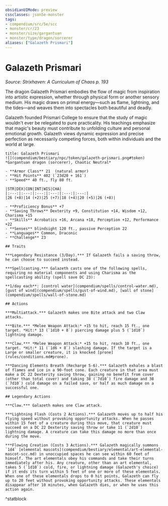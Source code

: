 ```yaml
---
obsidianUIMode: preview
cssclasses: json5e-monster
tags:
- compendium/src/5e/scc
- monster/cr/23
- monster/size/gargantuan
- monster/type/dragon/sorcerer
aliases: ["Galazeth Prismari"]
---
```

# Galazeth Prismari
*Source: Strixhaven: A Curriculum of Chaos p. 193*  

The dragon Galazeth Prismari embodies the flow of magic from inspiration into artistic expression, whether through physical form or another sensory medium. His magic draws on primal energy—such as flame, lightning, and the tides—and weaves them into spectacles both beautiful and deadly.

Galazeth founded Prismari College to ensure that the study of magic wouldn't ever be relegated to pure practicality. His teachings emphasize that magic's beauty must contribute to unfolding culture and personal emotional growth. Galazeth views dynamic expression and precise perfection as necessarily competing forces, both within individuals and the world at large.

```ad-statblock
title: Galazeth Prismari
![](compendium/bestiary/npc/token/galazeth-prismari.png#token)
*Gargantuan dragon (sorcerer), Chaotic Neutral*

- **Armor Class** 21  (natural armor)
- **Hit Points** 402 (`23d20 + 161`)
- **Speed** 40 ft., fly 80 ft.

|STR|DEX|CON|INT|WIS|CHA|
|:---:|:---:|:---:|:---:|:---:|:---:|
|26 (+8)|14 (+2)|25 (+7)|18 (+4)|20 (+5)|26 (+8)|

- **Proficiency Bonus** +7
- **Saving Throws** Dexterity +9, Constitution +14, Wisdom +12, Charisma +15
- **Skills** Acrobatics +16, Arcana +18, Perception +12, Performance +22
- **Senses** blindsight 120 ft., passive Perception 22
- **Languages** Common, Draconic
- **Challenge** 23

## Traits

***Legendary Resistance (3/Day).*** If Galazeth fails a saving throw, he can choose to succeed instead.

***Spellcasting.*** Galazeth casts one of the following spells, requiring no material components and using Charisma as the spellcasting ability (spell save DC 23):

**1/day each**: [control water](compendium/spells/control-water.md), [gust of wind](compendium/spells/gust-of-wind.md), [wall of stone](compendium/spells/wall-of-stone.md)

## Actions

***Multiattack.*** Galazeth makes one Bite attack and two Claw attacks.

***Bite.*** *Melee Weapon Attack:* +15 to hit, reach 15 ft., one target. *Hit:* 13 (`1d10 + 8`) piercing damage plus 5 (`1d10`) lightning damage.

***Claw.*** *Melee Weapon Attack:* +15 to hit, reach 10 ft., one target. *Hit:* 11 (`1d6 + 8`) slashing damage. If the target is a Large or smaller creature, it is knocked [prone](rules/conditions.md#prone).

***Dancing Elements Breath (Recharge 5-6).*** Galazeth exhales a blast of flames and ice in a 90-foot cone. Each creature in that area must make a DC 22 Dexterity saving throw, gaining no benefit from cover (other than total cover) and taking 38 (`7d10`) fire damage and 38 (`7d10`) cold damage on a failed save, or half as much damage on a successful one.

## Legendary Actions

***Claw.*** Galazeth makes one Claw attack.

***Lightning Flash (Costs 2 Actions).*** Galazeth moves up to half his flying speed without provoking opportunity attacks. When he passes within 15 feet of a creature during this move, that creature must succeed on a DC 22 Dexterity saving throw or take 11 (`2d10`) lightning damage. A creature can take this damage no more than once during the move.

***Flowing Creation (Costs 3 Actions).*** Galazeth magically summons `1d4` [elemental mascots](compendium/bestiary/elemental/art-elemental-mascot-scc.md) in unoccupied spaces he can see within 60 feet of himself. The art elementals obey his commands and take their turns immediately after his. Any creature, other than an art elemental, takes 5 (`1d10`) cold, fire, or lightning damage (Galazeth's choice) if it ends its turn within 5 feet of one or more of these elementals. When one of these elementals drops to 0 hit points, Galazeth can fly up to 20 feet without provoking opportunity attacks. These elementals disappear after 10 minutes, when Galazeth dies, or when he uses this action again.
```
^statblock